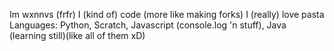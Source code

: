 Im wxnnvs (frfr)
I (kind of) code (more like making forks)
I (really) love pasta
Languages: Python, Scratch, Javascript (console.log 'n stuff), Java (learning still)(like all of them xD)

